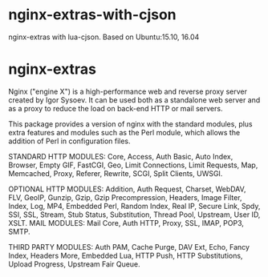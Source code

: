 # nginx-extras-with-cjson

nginx-extras with lua-cjson.
Based on Ubuntu:15.10, 16.04


# nginx-extras
Nginx ("engine X") is a high-performance web and reverse proxy server
created by Igor Sysoev. It can be used both as a standalone web server
and as a proxy to reduce the load on back-end HTTP or mail servers.

This package provides a version of nginx with the standard modules, plus
extra features and modules such as the Perl module, which allows the
addition of Perl in configuration files.

STANDARD HTTP MODULES: Core, Access, Auth Basic, Auto Index, Browser, Empty
GIF, FastCGI, Geo, Limit Connections, Limit Requests, Map, Memcached, Proxy,
Referer, Rewrite, SCGI, Split Clients, UWSGI.

OPTIONAL HTTP MODULES: Addition, Auth Request, Charset, WebDAV, FLV, GeoIP,
Gunzip, Gzip, Gzip Precompression, Headers, Image Filter, Index, Log, MP4,
Embedded Perl, Random Index, Real IP, Secure Link, Spdy, SSI, SSL, Stream,
Stub Status, Substitution, Thread Pool, Upstream, User ID, XSLT.
MAIL MODULES: Mail Core, Auth HTTP, Proxy, SSL, IMAP, POP3, SMTP.

THIRD PARTY MODULES: Auth PAM, Cache Purge, DAV Ext, Echo, Fancy Index,
Headers More, Embedded Lua, HTTP Push, HTTP Substitutions, Upload Progress,
Upstream Fair Queue.

